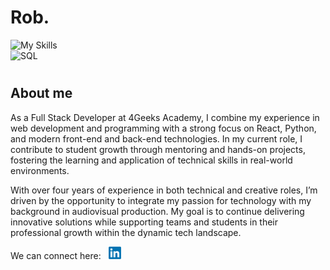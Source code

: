# Rob.

![My Skills](https://skillicons.dev/icons?i=react,redux,js,ts,python,bootstrap,html,css,flask,npm,jest,postman,vscode)      
<img src="https://quintagroup.com/cms/python/images/sqlalchemy-logo.png/@@images/eca35254-a2db-47a8-850b-2678f7f8bc09.png" alt="SQL"  width="auto" height="50">


#
## About me
As a Full Stack Developer at 4Geeks Academy, I combine my experience in web development and programming with a strong focus on React, Python, and modern front-end and back-end technologies. In my current role, I contribute to student growth through mentoring and hands-on projects, fostering the learning and application of technical skills in real-world environments. 

With over four years of experience in both technical and creative roles, I’m driven by the opportunity to integrate my passion for technology with my background in audiovisual production. My goal is to continue delivering innovative solutions while supporting teams and students in their professional growth within the dynamic tech landscape.

We can connect here: &nbsp; <a href="https://www.linkedin.com/in/robert-tovar-0b8371132" target="_blank"><img src="img/LinkedIn_logo_initials.png" height="20 px" width="20 px"></a>

